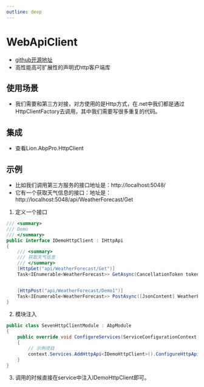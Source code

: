 ```yaml
---
outline: deep
---
```


# WebApiClient
- [github开源地址](https://github.com/dotnetcore/WebApiClient)
- 高性能高可扩展性的声明式http客户端库

## 使用场景
- 我们需要和第三方对接，对方使用的是Http方式，在.net中我们都是通过HttpClientFactory去调用，其中我们需要写很多重复的代码。

## 集成
- 查看Lion.AbpPro.HttpClient

## 示例
- 比如我们调用第三方服务的接口地址是：http://localhost:5048/
- 它有一个获取天气信息的接口：地址是：http://localhost:5048/api/WeatherForecast/Get

1. 定义一个接口
```csharp
/// <summary>
/// Demo
/// </summary>
public interface IDemoHttpClient : IHttpApi
{
    /// <summary>
    /// 获取天气信息
    /// </summary>
    [HttpGet("api/WeatherForecast/Get")]
    Task<IEnumerable<WeatherForecast>> GetAsync(CancellationToken token = default);


    [HttpPost("api/WeatherForecast/Demo1")]
    Task<IEnumerable<WeatherForecast>> PostAsync([JsonContent] WeatherForecast weatherForecasts, CancellationToken token = default);
}
```

2. 模块注入
```csharp
public class SevenHttpClientModule : AbpModule
{
    public override void ConfigureServices(ServiceConfigurationContext context)
    {
        // 示例项目
        context.Services.AddHttpApi<IDemoHttpClient>().ConfigureHttpApi(options => { options.HttpHost = new Uri("http://localhost:5048/"); });
    }
}
```

3. 调用的时候直接在service中注入IDemoHttpClient即可。